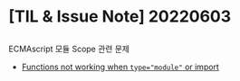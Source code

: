 # [TIL & Issue Note] 20220603


## 

ECMAscript 모듈 Scope 관련 문제
- [Functions not working when ```type="module"``` or import](https://stackoverflow.com/questions/65533391/functions-not-working-when-type-module-or-import)
